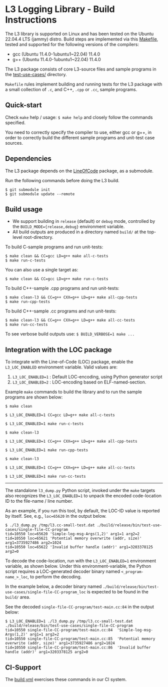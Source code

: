 # L3 Logging Library - Build Instructions

The L3 library is supported on Linux and has been tested on the
Ubuntu 22.04.4 LTS (jammy) distro. Build steps are implemented via
this [Makefile](../Makefile), tested and supported for the
following versions of the compilers:

- gcc (Ubuntu 11.4.0-1ubuntu1~22.04) 11.4.0
- g++ (Ubuntu 11.4.0-1ubuntu1~22.04) 11.4.0

The L3 package consists of core L3-source files and sample
programs in the [test-use-cases/](../test-use-cases/) directory.

`Makefile` rules implement building and running tests for the
L3 package with a small collection of `.c`, and C++, `.cpp` or
`.cc`, sample programs.

## Quick-start

Check `make` help / usage: `$ make help` and closely follow the
commands specified.

You need to correctly specify the compiler to use, either
gcc or g++, in order to correctly build the different
sample programs and unit-test case sources.

## Dependencies

The L3 package depends on the [LineOfCode](https://github.com/Soft-Where-Inc/LineOfCode)
package, as a submodule.

Run the following commands before doing the L3 build.

```
$ git submodule init
$ git submodule update --remote
```

## Build usage

- We support building in `release` (default) or `debug` mode,
controlled by the `BUILD_MODE={release,debug}` environment
variable.
- All build outputs are produced in a directory named `build/` at
the top-level root-directory.

To build C-sample programs and run unit-tests:
```
$ make clean && CC=gcc LD=g++ make all-c-tests
$ make run-c-tests
```

You can also use a single target as:
```
$ make clean && CC=gcc LD=g++ make run-c-tests
```

To build C++-sample .cpp programs and run unit-tests:
```
$ make clean-l3 && CC=g++ CXX=g++ LD=g++ make all-cpp-tests
$ make run-cpp-tests
```

To build C++-sample .cc programs and run unit-tests:
```
$ make clean-l3 && CC=g++ CXX=g++ LD=g++ make all-cc-tests
$ make run-cc-tests
```

To see verbose build outputs use: `$ BUILD_VERBOSE=1 make ...`

## Integration with the LOC package

To integrate with the Line-of-Code (LOC) package, enable the `L3_LOC_ENABLED`
environment variable.  Valid values are:

1. `L3_LOC_ENABLED=1` : Default LOC-encoding, using Python generator script
2. `L3_LOC_ENABLED=2` : LOC-encoding based on ELF-named-section.

Example `make` commands to build the library
and to run the sample programs are shown below:

```
$ make clean

$ L3_LOC_ENABLED=1 CC=gcc LD=g++ make all-c-tests

$ L3_LOC_ENABLED=1 make run-c-tests
```

```
$ make clean-l3

$ L3_LOC_ENABLED=1 CC=g++ CXX=g++ LD=g++ make all-cpp-tests

$ L3_LOC_ENABLED=1 make run-cpp-tests
```

```
$ make clean-l3

$ L3_LOC_ENABLED=1 CC=g++ CXX=g++ LD=g++ make all-cc-tests

$ L3_LOC_ENABLED=1 make run-cc-tests

```

------

The standalone `l3_dump.py` Python script, invoked under the `make` targets also
recognizes the `L3_LOC_ENABLED=1` to unpack the encoded code-location ID to the
file-name / line number.

As an example, if you run this tool, by default, the LOC-ID value is reported by itself.
See, e.g., `loc=65620` in the output below.

```
$ ./l3_dump.py /tmp/l3.cc-small-test.dat ./build/release/bin/test-use-cases/single-file-CC-program
tid=10550 loc=65620 'Simple-log-msg-Args(1,2)' arg1=1 arg2=2
tid=10550 loc=65621 'Potential memory overwrite (addr, size)' arg1=3735927486 arg2=1024
tid=10550 loc=65622 'Invalid buffer handle (addr)' arg1=3203378125 arg2=0
```

To decode the code-location, run with the `L3_LOC_ENABLED=1` environment variable, as
shown below. Under this environment-variable, the Python script requires a
LOC-generated decoder binary named `<_program-name_>_loc`, to perform the decoding.

In the example below, a decoder binary named
`./build/release/bin/test-use-cases/single-file-CC-program_loc`
is expected to be found in the `build/` area.

See the decoded `single-file-CC-program/test-main.cc:84` in the output below:

```
$ L3_LOC_ENABLED=1 ./l3_dump.py /tmp/l3.cc-small-test.dat ./build/release/bin/test-use-cases/single-file-CC-program
tid=10550 single-file-CC-program/test-main.cc:84  'Simple-log-msg-Args(1,2)' arg1=1 arg2=2
tid=10550 single-file-CC-program/test-main.cc:85  'Potential memory overwrite (addr, size)' arg1=3735927486 arg2=1024
tid=10550 single-file-CC-program/test-main.cc:86  'Invalid buffer handle (addr)' arg1=3203378125 arg2=0
```


## CI-Support

The [build.yml](../.github/workflows/build.yml) exercises these
commands in our CI system.
